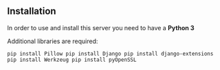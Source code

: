 ## Installation

In order to use and install this server you need to have a **Python 3**

Additional libraries are required:

`pip install Pillow
pip install Django
pip install django-extensions
pip install Werkzeug
pip install pyOpenSSL`
